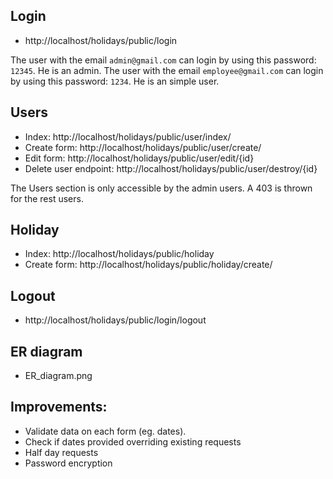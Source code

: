 

## Login

- http://localhost/holidays/public/login

The user with the email `admin@gmail.com` can login by using this password: `12345`. He is an admin.
The user with the email `employee@gmail.com` can login by using this password: `1234`. He is an simple user.

## Users

- Index: http://localhost/holidays/public/user/index/
- Create form: http://localhost/holidays/public/user/create/
- Edit form: http://localhost/holidays/public/user/edit/{id}
- Delete user endpoint: http://localhost/holidays/public/user/destroy/{id}

The Users section is only accessible by the admin users.
A 403 is thrown for the rest users.

## Holiday 

- Index: http://localhost/holidays/public/holiday
- Create form: http://localhost/holidays/public/holiday/create/

## Logout

- http://localhost/holidays/public/login/logout

## ER diagram
- ER_diagram.png

## Improvements: 
- Validate data on each form (eg. dates).
- Check if dates provided overriding existing requests
- Half day requests
- Password encryption

